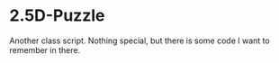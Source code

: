 # 2.5D-Puzzle
Another class script. Nothing special, but there is some code I want to remember in there.
